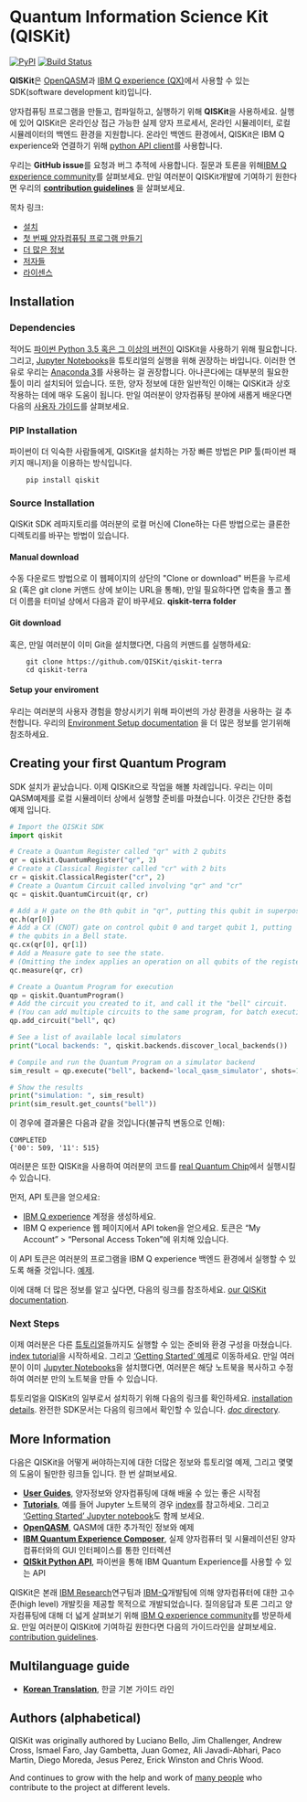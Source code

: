 # Quantum Information Science Kit (QISKit)

[![PyPI](https://img.shields.io/pypi/v/qiskit.svg)](https://pypi.python.org/pypi/qiskit)
[![Build Status](https://travis-ci.org/QISKit/qiskit-terra.svg?branch=master)](https://travis-ci.org/QISKit/qiskit-terra)

**QISKit**은 [OpenQASM](https://github.com/QISKit/qiskit-openqasm)과 [IBM Q experience (QX)](https://quantumexperience.ng.bluemix.net/)에서 사용할 수 있는 SDK(software development kit)입니다.

양자컴퓨팅 프로그램을 만들고, 컴파일하고, 실행하기 위해 **QISKit**을 사용하세요. 실행에 있어 QISKit은 온라인상 접근 가능한 실제 양자 프로세서, 온라인 시뮬레이터, 로컬 시뮬레이터의 백엔드 환경을 지원합니다. 온라인 백엔드 환경에서, QISKit은 IBM Q experience와 연결하기 위해 [python API client](https://github.com/QISKit/qiskit-api-py)를 사용합니다.

우리는 **GitHub issue**를 요청과 버그 추적에 사용합니다. 질문과 토론을 위해[IBM Q experience community](https://quantumexperience.ng.bluemix.net/qx/community)를 살펴보세요.  만일 여러분이 QISKit개발에 기여하기 원한다면 우리의 **[contribution guidelines](.github/CONTRIBUTING.rst)** 을 살펴보세요.

목차 링크:

* [설치](#installation)
* [첫 번째 양자컴퓨팅 프로그램 만들기](#creating-your-first-quantum-program)
* [더 많은 정보](#more-information)
* [저자들](#authors-alphabetical)
* [라이센스](#license)

## Installation

### Dependencies

적어도 [파이썬 Python 3.5 혹은 그 이상의 버전이](https://www.python.org/downloads/) QISKit을 사용하기 위해 필요합니다. 그리고, [Jupyter Notebooks](https://jupyter.readthedocs.io/en/latest/install.html)을 튜토리얼의 실행을 위해 권장하는 바입니다. 이러한 연유로 우리는 [Anaconda 3](https://www.continuum.io/downloads)를 사용하는 걸 권장합니다. 아나콘다에는 대부분의 필요한 툴이 미리 설치되어 있습니다. 또한, 양자 정보에 대한 일반적인 이해는 QISKit과 상호작용하는 데에 매우 도움이 됩니다. 만일 여러분이 양자컴퓨팅 분야에 새롭게 배운다면 다음의 [사용자 가이드](https://github.com/QISKit/ibmqx-user-guides)를 살펴보세요.

### PIP Installation

파이썬이 더 익숙한 사람들에게, QISKit을 설치하는 가장 빠른 방법은 PIP 툴(파이썬 패키지 매니저)을 이용하는 방식입니다.

```
    pip install qiskit
```

### Source Installation

QISKit SDK 레파지토리를 여러분의 로컬 머신에 Clone하는 다른 방법으로는 클론한 디렉토리를 바꾸는 방법이 있습니다.

#### Manual download

수동 다운로드 방법으로 이 웹페이지의 상단의 "Clone or download" 버튼을 누르세요 (혹은 git clone 커맨드 상에 보이는 URL을 통해), 만일 필요하다면 압축을 풀고 폴더 이름을 터미널 상에서 다음과 같이 바꾸세요. **qiskit-terra folder**

#### Git download

혹은, 만일 여러분이 이미 Git을 설치했다면, 다음의 커맨드를 실행하세요:
```
    git clone https://github.com/QISKit/qiskit-terra
    cd qiskit-terra
```

#### Setup your enviroment

우리는 여러분의 사용자 경험을 향상시키기 위해 파이썬의 가상 환경을 사용하는 걸 추천합니다. 우리의 [Environment Setup documentation](doc/install.rst#3.1-Setup-the-environment) 을 더 많은 정보를 얻기위해 참조하세요.

## Creating your first Quantum Program

SDK 설치가 끝났습니다. 이제 QISKit으로 작업을 해볼 차례입니다. 우리는 이미 QASM예제를 로컬 시뮬레이터 상에서 실행할 준비를 마쳤습니다. 이것은 간단한 중첩 예제 입니다.

```python
# Import the QISKit SDK
import qiskit

# Create a Quantum Register called "qr" with 2 qubits
qr = qiskit.QuantumRegister("qr", 2)
# Create a Classical Register called "cr" with 2 bits
cr = qiskit.ClassicalRegister("cr", 2)
# Create a Quantum Circuit called involving "qr" and "cr"
qc = qiskit.QuantumCircuit(qr, cr)

# Add a H gate on the 0th qubit in "qr", putting this qubit in superposition.
qc.h(qr[0])
# Add a CX (CNOT) gate on control qubit 0 and target qubit 1, putting
# the qubits in a Bell state.
qc.cx(qr[0], qr[1])
# Add a Measure gate to see the state.
# (Omitting the index applies an operation on all qubits of the register(s))
qc.measure(qr, cr)

# Create a Quantum Program for execution
qp = qiskit.QuantumProgram()
# Add the circuit you created to it, and call it the "bell" circuit.
# (You can add multiple circuits to the same program, for batch execution)
qp.add_circuit("bell", qc)

# See a list of available local simulators
print("Local backends: ", qiskit.backends.discover_local_backends())

# Compile and run the Quantum Program on a simulator backend
sim_result = qp.execute("bell", backend='local_qasm_simulator', shots=1024, seed=1)

# Show the results
print("simulation: ", sim_result)
print(sim_result.get_counts("bell"))
```

이 경우에 결과물은 다음과 같을 것입니다(불규칙 변동으로 인해):

```
COMPLETED
{'00': 509, '11': 515}
```
여러분은 또한 QISKit을 사용하여 여러분의 코드를 [real Quantum Chip](https://github.com/QISKit/ibmqx-backend-information)에서 실행시킬 수 있습니다.

 먼저, API 토큰을 얻으세요:

-  [IBM Q experience](https://quantumexperience.ng.bluemix.net) 계정을 생성하세요.
-  IBM Q experience 웹 페이지에서 API token을 얻으세요. 토큰은 “My Account” > “Personal Access Token”에 위치해 있습니다.

이 API 토큰은 여러분의 프로그램을 IBM Q experience 백엔드 환경에서 실행할 수 있도록 해줄 것입니다. [예제](doc/example_real_backend.rst).

이에 대해 더 많은 정보를 알고 싶다면, 다음의 링크를 참조하세요. [our QISKit documentation](doc/qiskit.rst).


### Next Steps

이제 여러분은 다른 [튜토리얼](https://github.com/QISKit/qiskit-tutorial)들까지도 실행할 수 있는 준비와 환경 구성을 마쳤습니다. [index tutorial](https://github.com/QISKit/qiskit-tutorial/blob/master/index.ipynb)을 시작하세요. 그리고 [‘Getting Started’ 예제](https://github.com/QISKit/qiskit-tutorial/blob/002d054c72fc59fc5009bb9fa0ee393e15a69d07/1_introduction/getting_started.ipynb)로 이동하세요. 만일 여러분이 이미 [Jupyter Notebooks](https://jupyter.readthedocs.io/en/latest/install.html)을 설치했다면, 여러분은 해당 노트북을 복사하고 수정하여 여러분 만의 노트북을 만들 수 있습니다.

튜토리얼을 QISKit의 일부로서 설치하기 위해 다음의 링크를 확인하세요. [installation details](doc/install.rst#Install-Jupyter-based-tutorials). 완전한 SDK문서는 다음의 링크에서 확인할 수 있습니다. [*doc* directory](doc/qiskit.rst).

## More Information

다음은 QISKit을 어떻게 써야하는지에 대한 더많은 정보와 튜토리얼 예제, 그리고 몇몇의 도움이 될만한 링크들 입니다. 한 번 살펴보세요.
* **[User Guides](https://github.com/QISKit/ibmqx-user-guides)**,
  양자정보와 양자컴퓨팅에 대해 배울 수 있는 좋은 시작점
* **[Tutorials](https://github.com/QISKit/qiskit-tutorial)**,
  예를 들어 Jupyter 노트북의 경우 [index](https://github.com/QISKit/qiskit-tutorial/blob/master/index.ipynb)를 참고하세요. 그리고 [‘Getting Started’ Jupyter notebook](https://github.com/QISKit/qiskit-tutorial/blob/002d054c72fc59fc5009bb9fa0ee393e15a69d07/1_introduction/getting_started.ipynb)도 함께 보세요.
* **[OpenQASM](https://github.com/QISKit/openqasm)**,
  QASM에 대한 추가적인 정보와 예제
* **[IBM Quantum Experience Composer](https://quantumexperience.ng.bluemix.net/qx/editor)**,
  실제 양자컴퓨터 및 시뮬레이션된 양자컴퓨터와의 GUI 인터페이스를 통한 인터렉션
* **[QISkit Python API](https://github.com/QISKit/qiskit-api-py)**, 파이썬을 통해 IBM Quantum Experience를 사용할 수 있는 API

QISKit은 본래 [IBM Research](http://www.research.ibm.com/)연구팀과 [IBM-Q](http://www.research.ibm.com/ibm-q/)개발팀에 의해 양자컴퓨터에 대한 고수준(high level) 개발킷을 제공할 목적으로 개발되었습니다.
질의응답과 토론 그리고 양자컴퓨팅에 대해 더 넓게 살펴보기 위해 [IBM Q experience community](https://quantumexperience.ng.bluemix.net/qx/community)를 방문하세요. 만일 여러분이 QISKit에 기여하길 원한다면 다음의 가이드라인을 살펴보세요. [contribution guidelines](.github/CONTRIBUTING.rst).

## Multilanguage guide

* **[Korean Translation](https://github.com/QISKit/qiskit-terra/tree/master/doc/ko/README-ko.md)**, 한글 기본 가이드 라인

## Authors (alphabetical)

QISKit was originally authored by
Luciano Bello, Jim Challenger, Andrew Cross, Ismael Faro, Jay Gambetta, Juan Gomez,
Ali Javadi-Abhari, Paco Martin, Diego Moreda, Jesus Perez, Erick Winston and Chris Wood.

And continues to grow with the help and work of [many people](https://github.com/Qiskit/qiskit-terra/graphs/contributors) who contribute
to the project at different levels.
